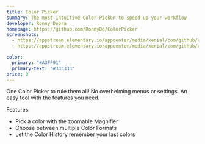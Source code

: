 ```yaml
---
title: Color Picker
summary: The most intuitive Color Picker to speed up your workflow
developer: Ronny Dobra
homepage: https://github.com/RonnyDo/ColorPicker
screenshots:
  - https://appstream.elementary.io/appcenter/media/xenial/com/github/ronnydo.colorpicker.desktop/1C4CB09D6E389ED19A68915A6B366140/screenshots/image-1_orig.png
  - https://appstream.elementary.io/appcenter/media/xenial/com/github/ronnydo.colorpicker.desktop/1C4CB09D6E389ED19A68915A6B366140/screenshots/image-2_orig.png

color:
  primary: "#A3FF91"
  primary-text: "#333333"
price: 0
---
```


<p>One Color Picker to rule them all! No overhelming menus or settings. An easy tool with the features you need.</p>
<p>Features:</p>
<ul>
  <li>Pick a color with the zoomable Magnifier</li>
  <li>Choose between multiple Color Formats</li>
  <li>Let the Color History remember your last colors</li>
</ul>